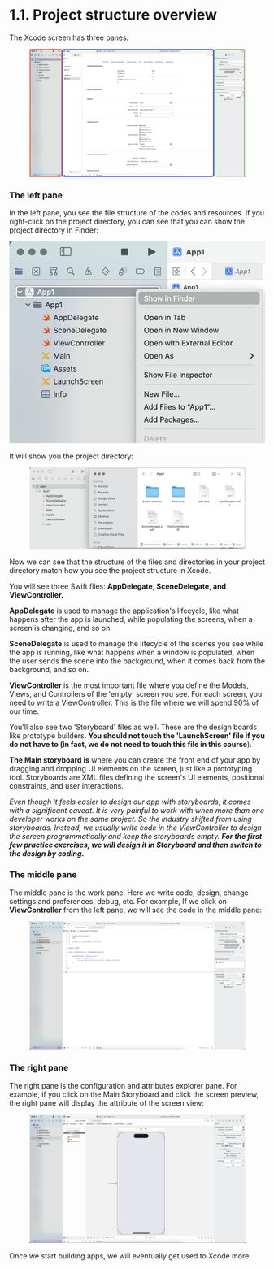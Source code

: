 # 1.1. Project structure overview

The Xcode screen has three panes.

<figure><img src="../../.gitbook/assets/Screenshot 2023-05-09 at 11.22.24 AM (1).png" alt=""><figcaption></figcaption></figure>

### The left pane

In the left pane, you see the file structure of the codes and resources. If you right-click on the project directory, you can see that you can show the project directory in Finder:

![](<../../.gitbook/assets/Screenshot 2023-05-09 at 11.27.41 AM.png>)

It will show you the project directory:

<figure><img src="../../.gitbook/assets/Screenshot 2023-05-09 at 11.30.52 AM.png" alt=""><figcaption></figcaption></figure>

Now we can see that the structure of the files and directories in your project directory match how you see the project structure in Xcode.

You will see three Swift files: **AppDelegate, SceneDelegate, and ViewController.**

**AppDelegate** is used to manage the application's lifecycle, like what happens after the app is launched, while populating the screens, when a screen is changing, and so on.

**SceneDelegate** is used to manage the lifecycle of the scenes you see while the app is running, like what happens when a window is populated, when the user sends the scene into the background, when it comes back from the background, and so on.

**ViewController** is the most important file where you define the Models, Views, and Controllers of the 'empty' screen you see. For each screen, you need to write a ViewController. This is the file where we will spend 90% of our time.

You'll also see two 'Storyboard' files as well. These are the design boards like prototype builders. **You should not touch the 'LaunchScreen' file if you do not have to (in fact, we do not need to touch this file in this course**).

**The Main storyboard is** where you can create the front end of your app by dragging and dropping UI elements on the screen, just like a prototyping tool. Storyboards are XML files defining the screen's UI elements, positional constraints, and user interactions.

_Even though it feels easier to design our app with storyboards, it comes with a significant caveat. It is very painful to work with when more than one developer works on the same project. So the industry shifted from using storyboards. Instead, we usually write code in the ViewController to design the screen programmatically and keep the storyboards empty. **For the first few practice exercises, we will design it in Storyboard and then switch to the design by coding.**_

### The middle pane

The middle pane is the work pane. Here we write code, design, change settings and preferences, debug, etc. For example, If we click on **ViewController** from the left pane, we will see the code in the middle pane:

<figure><img src="../../.gitbook/assets/Screenshot 2023-05-09 at 11.57.38 AM (1).png" alt=""><figcaption></figcaption></figure>

### The right pane

The right pane is the configuration and attributes explorer pane. For example, if you click on the Main Storyboard and click the screen preview, the right pane will display the attribute of the screen view:

<figure><img src="../../.gitbook/assets/Screenshot 2023-05-09 at 12.00.43 PM (1).png" alt=""><figcaption></figcaption></figure>

Once we start building apps, we will eventually get used to Xcode more.
